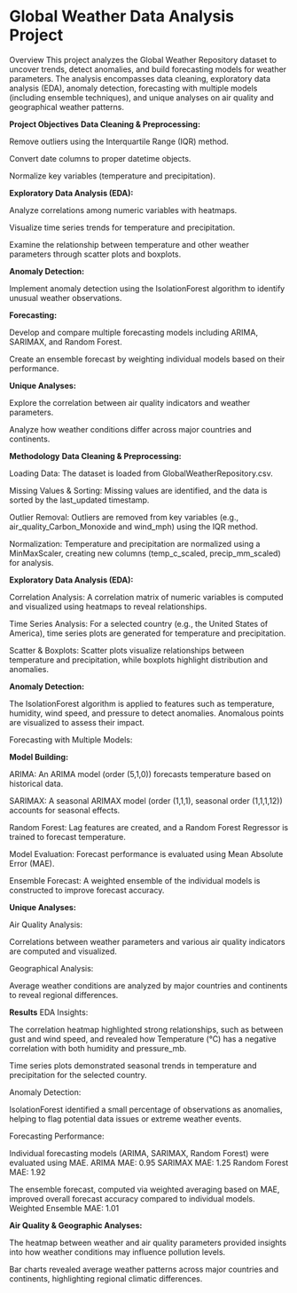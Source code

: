 # Global Weather Data Analysis Project
Overview
This project analyzes the Global Weather Repository dataset to uncover trends, detect anomalies, and build forecasting models for weather parameters. The analysis encompasses data cleaning, exploratory data analysis (EDA), anomaly detection, forecasting with multiple models (including ensemble techniques), and unique analyses on air quality and geographical weather patterns.

**Project Objectives**
**Data Cleaning & Preprocessing:**

Remove outliers using the Interquartile Range (IQR) method.

Convert date columns to proper datetime objects.

Normalize key variables (temperature and precipitation).

**Exploratory Data Analysis (EDA):**

Analyze correlations among numeric variables with heatmaps.

Visualize time series trends for temperature and precipitation.

Examine the relationship between temperature and other weather parameters through scatter plots and boxplots.

**Anomaly Detection:**

Implement anomaly detection using the IsolationForest algorithm to identify unusual weather observations.

**Forecasting:**

Develop and compare multiple forecasting models including ARIMA, SARIMAX, and Random Forest.

Create an ensemble forecast by weighting individual models based on their performance.

**Unique Analyses:**

Explore the correlation between air quality indicators and weather parameters.

Analyze how weather conditions differ across major countries and continents.

**Methodology**
**Data Cleaning & Preprocessing:**

Loading Data: The dataset is loaded from GlobalWeatherRepository.csv.

Missing Values & Sorting: Missing values are identified, and the data is sorted by the last_updated timestamp.

Outlier Removal: Outliers are removed from key variables (e.g., air_quality_Carbon_Monoxide and wind_mph) using the IQR method.

Normalization: Temperature and precipitation are normalized using a MinMaxScaler, creating new columns (temp_c_scaled, precip_mm_scaled) for analysis.

**Exploratory Data Analysis (EDA):**

Correlation Analysis: A correlation matrix of numeric variables is computed and visualized using heatmaps to reveal relationships.

Time Series Analysis: For a selected country (e.g., the United States of America), time series plots are generated for temperature and precipitation.

Scatter & Boxplots: Scatter plots visualize relationships between temperature and precipitation, while boxplots highlight distribution and anomalies.

**Anomaly Detection:**

The IsolationForest algorithm is applied to features such as temperature, humidity, wind speed, and pressure to detect anomalies. Anomalous points are visualized to assess their impact.

Forecasting with Multiple Models:

**Model Building:**

ARIMA: An ARIMA model (order (5,1,0)) forecasts temperature based on historical data.

SARIMAX: A seasonal ARIMAX model (order (1,1,1), seasonal order (1,1,1,12)) accounts for seasonal effects.

Random Forest: Lag features are created, and a Random Forest Regressor is trained to forecast temperature.

Model Evaluation: Forecast performance is evaluated using Mean Absolute Error (MAE).

Ensemble Forecast: A weighted ensemble of the individual models is constructed to improve forecast accuracy.

**Unique Analyses:**

Air Quality Analysis:

Correlations between weather parameters and various air quality indicators are computed and visualized.

Geographical Analysis:

Average weather conditions are analyzed by major countries and continents to reveal regional differences.

**Results**
EDA Insights:

The correlation heatmap highlighted strong relationships, such as between gust and wind speed, and revealed how Temperature (°C) has a negative correlation with both humidity and pressure_mb.

Time series plots demonstrated seasonal trends in temperature and precipitation for the selected country.

Anomaly Detection:

IsolationForest identified a small percentage of observations as anomalies, helping to flag potential data issues or extreme weather events.

Forecasting Performance:

Individual forecasting models (ARIMA, SARIMAX, Random Forest) were evaluated using MAE. 
ARIMA MAE: 0.95
SARIMAX MAE: 1.25
Random Forest MAE: 1.92


The ensemble forecast, computed via weighted averaging based on MAE, improved overall forecast accuracy compared to individual models.
Weighted Ensemble MAE: 1.01

**Air Quality & Geographic Analyses:**

The heatmap between weather and air quality parameters provided insights into how weather conditions may influence pollution levels.

Bar charts revealed average weather patterns across major countries and continents, highlighting regional climatic differences.

